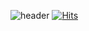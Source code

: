 ![header](https://capsule-render.vercel.app/api?type=rect&color=0:757f8f,100:3365b5&height=200&text=Nakyoung-Han&desc=Information%20Security%20Engineer%20/%20AI%20Developer&descAlign=70&descAlignY=82) 
[![Hits](https://hits.seeyoufarm.com/api/count/incr/badge.svg?url=https%3A%2F%2Fgithub.com%2Fnakyoungs2&count_bg=%233365B5&title_bg=%23757F8F&icon=&icon_color=%23FFFFFF&title=hits&edge_flat=true)](https://hits.seeyoufarm.com)
